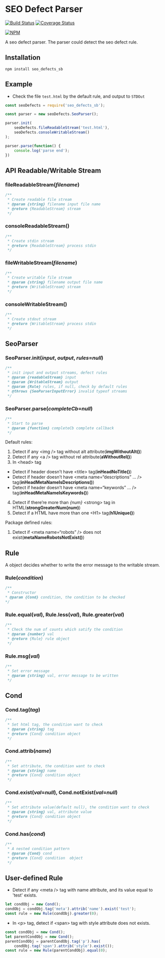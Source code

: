 # SEO Defect Parser
[![Build Status](https://travis-ci.org/berton1679/seo_defects.svg?branch=master)](https://travis-ci.org/berton1679/seo_defects)
[![Coverage Status](https://coveralls.io/repos/github/berton1679/seo_defects/badge.svg?branch=master)](https://coveralls.io/github/berton1679/seo_defects?branch=master)

[![NPM](https://nodei.co/npm/seo_defects_sb.png)](https://nodei.co/npm/seo_defects_sb/)
<!--[![NPM](https://nodei.co/npm-dl/seo_defects_sb.png?height=3)](https://nodei.co/npm/seo_defects_sb/)-->
A seo defect parser. The parser could detect the seo defect rule.


## Installation
```
npm install seo_defects_sb
```

## Example

* Check the file `test.html` by the default rule, and output to `STDOut`

```javascript
const seoDefects = require('seo_defects_sb');

const parser = new seoDefects.SeoParser();

parser.init(
    seoDefects.fileReadableStream('test.html'),
    seoDefects.consoleWritableStream()
);

parser.parse(function() {
    console.log('parse end');
})
```



## API Readable/Writable Stream
### fileReadableStream(_filename_)
``` javascript
/**
 * Create readable file stream
 * @param {string} filename input file name
 * @return {ReadableStream} stream
 */
```
### consoleReadableStream()
``` javascript
/**
 * Create stdin stream
 * @return {ReadableStream} process stdin
 */
```
### fileWritableStream(_filename_)
``` javascript
/**
 * Create writable file stream
 * @param {string} filename output file name
 * @return {WritableStream} stream
 */
```
### consoleWritableStream()
``` javascript
/**
 * Create stdout stream
 * @return {WritableStream} process stdin
 */
```

## SeoParser

### SeoParser.init(_input_, _output_, _rules_=_null_)

``` javascript
/**
 * init input and output streams, defect rules
 * @param {readableStream} input
 * @param {WritableStream} output
 * @param {Rule} rules, if null, check by default rules
 * @throws {SeoParserInputError} invalid typeof streams
 */
```

### SeoParser.parse(_completeCb_=_null_)

``` javascript
/**
 * Start to parse
 * @param {function} completeCb complete callback
 */
```

Default rules:
1. Detect if any \<img /\> tag without alt attribute(__imgWithoutAlt()__)
2. Detect if any <a \/> tag without rel attribute(__aWithoutRel()__)
3. In \<head> tag
* Detect if header doesn’t have \<title> tag(__inHeadNoTitle()__)
* Detect if header doesn’t have \<meta name=“descriptions” … /> tag(__inHeadMetaNameIsDescriptions()__)
* Detect if header doesn’t have \<meta name=“keywords” … /> tag(__inHeadMetaNameIsKeywords()__)
4. Detect if there’re more than _{num}_ \<strong> tag in HTML(__strongGreaterNum(_num_)__) 
5. Detect if a HTML have more than one \<H1> tag(__h1Unique()__)

Package defined rules:
1. Detect if \<meta name=“robots” /> does not exist(__metaNameRobotsNotExist()__)

## Rule
A object decides whether to write the error message to the writable stream.

### Rule(_condition_)
```javascript
/**
 * Constructor
* @param {Cond} condition, the condition to be checked
*/
```

### Rule.equal(_val_), Rule.less(_val_), Rule.greater(_val_)

```javascript
/**
 * Check the num of counts which satify the condition
 * @param {number} val
 * @return {Rule} rule object
 */
```

### Rule.msg(_val_)

``` javascript
/**
 * Set error message
 * @param {string} val, error message to be written
 */
```

## Cond

### Cond.tag(_tag_)

``` javascript
/**
 * Set html tag, the condition want to check
 * @param {string} tag
 * @return {Cond} condition object
 */
```

### Cond.attrib(_name_)

``` javascript
/**
 * Set attribute, the condition want to check
 * @param {string} name
 * @return {Cond} condition object
 */
```

### Cond.exist(_val_=_null_), Cond.notExist(_val_=_null_)

``` javascript
/**
 * Set attribute value(default null), the condition want to check
 * @param {string} val, attribute value
 * @return {Cond} condition object
 */
```

### Cond.has(_cond_)
``` javascript
/**
 * A nested condition pattern
 * @param {Cond} cond
 * @return {Cond} condition  object
 */
```

## User-defined Rule
* Detect if any <meta \/> tag with name attribute, and its value equal to 'test' exists.

``` javascript
let condObj = new Cond();
condObj = condObj.tag('meta').attrib('name').exist('test');
const rule = new Rule(condObj).greater(0);
```

* In <p\> tag, detect if <span\> tag with style attribute does not exists.

``` javascript
const condObj = new Cond();
let parentCondObj = new Cond();
parentCondObj = parentCondObj.tag('p').has(
    condObj.tag('span').attrib('style').exist());
const rule = new Rule(parentCondObj).equal(0);
```


